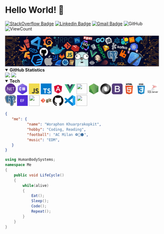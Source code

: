 # Hello World! 👋

[![StackOverflow Badge](https://img.shields.io/badge/zhamppx97-orange?logo=StackOverflow&logoColor=white&link=https://stackoverflow.com/users/8897723/zhamppx97)](https://stackoverflow.com/users/8897723/zhamppx97)
[![Linkedin Badge](https://img.shields.io/badge/Woraphon%20Kh-blue?logo=Linkedin&logoColor=white&link=https://www.linkedin.com/in/woraphon-kh/)](https://www.linkedin.com/in/woraphon-kh/)
[![Gmail Badge](https://img.shields.io/badge/zhamppx.wrp@gmail.com-c14438?logo=Gmail&logoColor=white&link=mailto:zhamppx.wrp@gmail.com)](mailto:zhamppx.wrp@gmail.com)
<img src="https://img.shields.io/github/followers/zhamppx97.svg?label=GitHub&style=social" alt="GitHub"></a>![ViewCount](https://views.whatilearened.today/views/github/zhamppx97/zhamppx97.svg)

<img src="https://github.com/zhamppx97/zhamppx97/blob/master/programming.jpg" />

<details open>
  <summary><b>GitHub Statistics</b></summary>
  <div>
    <img height="135px" src="https://github-readme-stats.vercel.app/api?username=zhamppx97&theme=catppuccin_latte&show_icons=true" />
    <img height="135px" src="https://github-readme-stats.vercel.app/api/top-langs/?username=zhamppx97&theme=catppuccin_latte&show_icons=true&layout=compact" />
  </div>
</details>

<details open>
  <summary><b>Tech</b></summary>
  <div>
    <img src="https://raw.githubusercontent.com/github/explore/a92591a79a4ce31660058d7ccc66c79266931f61/topics/dotnet/dotnet.png" width="35" height="35">
    <img src="https://raw.githubusercontent.com/github/explore/31ea1181d4a76262931a39ca68e0203774a69b60/topics/csharp/csharp.png" width="35" height="35"> <img src="https://raw.githubusercontent.com/github/explore/80688e429a7d4ef2fca1e82350fe8e3517d3494d/topics/javascript/javascript.png" width="35" height="35"> <img src="https://raw.githubusercontent.com/github/explore/80688e429a7d4ef2fca1e82350fe8e3517d3494d/topics/typescript/typescript.png" width="35" height="35"> <img 
    src="https://raw.githubusercontent.com/github/explore/93d8a67084f94b2a444e510199a6e7622e5b09a3/topics/angular/angular.png" width="35" height="35"> <img 
    src="https://raw.githubusercontent.com/github/explore/93d8a67084f94b2a444e510199a6e7622e5b09a3/topics/vue/vue.png" width="35" height="35"> <img 
    src="https://avatars.githubusercontent.com/u/3494069?s=200&v=4" width="35" height="35"> <img src="https://raw.githubusercontent.com/github/explore/80688e429a7d4ef2fca1e82350fe8e3517d3494d/topics/nodejs/nodejs.png" width="35" height="35"> <img src="https://raw.githubusercontent.com/github/explore/80688e429a7d4ef2fca1e82350fe8e3517d3494d/topics/json/json.png" width="35" height="35"> <img src="https://raw.githubusercontent.com/github/explore/80688e429a7d4ef2fca1e82350fe8e3517d3494d/topics/bootstrap/bootstrap.png" width="35" height="35"> <img src="https://raw.githubusercontent.com/github/explore/80688e429a7d4ef2fca1e82350fe8e3517d3494d/topics/html/html.png" width="35" height="35"> <img src="https://raw.githubusercontent.com/github/explore/80688e429a7d4ef2fca1e82350fe8e3517d3494d/topics/css/css.png" width="35" height="35"> <img src="https://raw.githubusercontent.com/github/explore/96943574ba0c0340ba6ea1e6f768e9abe43e34e1/topics/sql-server/sql-server.png" width="35" height="35"> <img src="https://raw.githubusercontent.com/github/explore/80688e429a7d4ef2fca1e82350fe8e3517d3494d/topics/postgresql/postgresql.png" width="35" height="35"> <img src="https://raw.githubusercontent.com/dotnet/efcore/main/logo/ef-logo.png" width="35" height="35"> <img src="https://avatars.githubusercontent.com/u/83077457?s=200&v=4" width="35" height="35"> <img src="https://raw.githubusercontent.com/github/explore/80688e429a7d4ef2fca1e82350fe8e3517d3494d/topics/git/git.png" width="35" height="35"> <img src="https://raw.githubusercontent.com/github/explore/78df643247d429f6cc873026c0622819ad797942/topics/github/github.png" width="35" height="35"> <img src="https://raw.githubusercontent.com/github/explore/80688e429a7d4ef2fca1e82350fe8e3517d3494d/topics/visual-studio-code/visual-studio-code.png" width="35" height="35"> <img 
    src="https://avatars.githubusercontent.com/u/10251060?s=200&v=4" width="35" height="35">
  </div>
</details>

```json
{
   "me": {
          "name": "Woraphon Khuarprakopkit",
          "hobby": "Coding, Reading",
          "football": "AC Milan ⚽🔴⚫",
          "music": "EDM",
   }
}
```

```c#
using HumanBodySystems;
namespace Me
{
    public void LifeCycle()
    {
        while(alive)
        {
            Eat();
            Sleep();
            Code();
            Repeat();
        }
    }
}
```

<!--<a href="https://www.buymeacoffee.com/zhamppx97" target="_blank"><img src="https://www.buymeacoffee.com/assets/img/custom_images/yellow_img.png" alt="Buy Me A Coffee" style="height: 41px !important;width: 174px !important;box-shadow: 0px 3px 2px 0px rgba(190, 190, 190, 0.5) !important;-webkit-box-shadow: 0px 3px 2px 0px rgba(190, 190, 190, 0.5) !important;" ></a>-->
